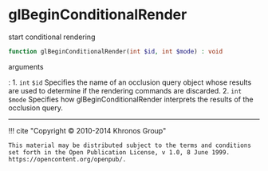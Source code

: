 # glBeginConditionalRender
start conditional rendering

```php
function glBeginConditionalRender(int $id, int $mode) : void
```



arguments

:    1. `int` `$id` Specifies the name of an occlusion query object whose results
    are used to determine if the rendering commands are discarded.
    2. `int` `$mode` Specifies how glBeginConditionalRender interprets the
    results of the occlusion query.



---
     

!!! cite "Copyright © 2010-2014 Khronos Group"

    This material may be distributed subject to the terms and conditions set forth in the Open Publication License, v 1.0, 8 June 1999. https://opencontent.org/openpub/.